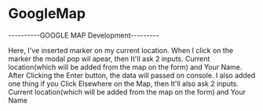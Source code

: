 # GoogleMap

----------GOOGLE MAP Development---------

Here, I've inserted marker on my current location. When I click on the marker the modal pop wil apear, then It'll ask
2 inputs. Current location(which will be added from the map on the form) and Your Name. After Clicking the Enter button, the data will passed on console. 
I also added one thing if you Click Elsewhere on the Map, then It'll also ask
2 inputs. Current location(which will be added from the map on the form) and Your Name
